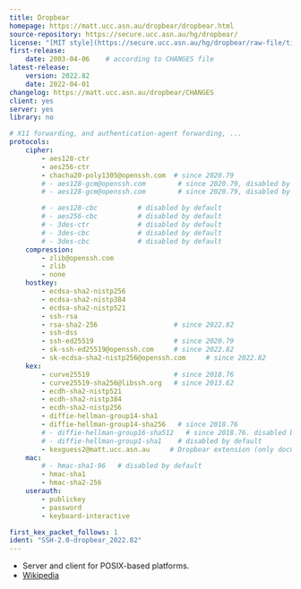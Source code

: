 ```yaml
---
title: Dropbear
homepage: https://matt.ucc.asn.au/dropbear/dropbear.html
source-repository: https://secure.ucc.asn.au/hg/dropbear/
license: "[MIT style](https://secure.ucc.asn.au/hg/dropbear/raw-file/tip/LICENSE)"
first-release:
    date: 2003-04-06    # according to CHANGES file
latest-release:
    version: 2022.82
    date: 2022-04-01
changelog: https://matt.ucc.asn.au/dropbear/CHANGES
client: yes
server: yes
library: no

# X11 forwarding, and authentication-agent forwarding, ...
protocols:
    cipher:
        - aes128-ctr
        - aes256-ctr
        - chacha20-poly1305@openssh.com  # since 2020.79
        # - aes128-gcm@openssh.com        # since 2020.79, disabled by default
        # - aes128-gcm@openssh.com        # since 2020.79, disabled by default

        # - aes128-cbc          # disabled by default
        # - aes256-cbc          # disabled by default
        # - 3des-ctr            # disabled by default
        # - 3des-cbc            # disabled by default
        # - 3des-cbc            # disabled by default
    compression:
        - zlib@openssh.com
        - zlib
        - none
    hostkey:
        - ecdsa-sha2-nistp256
        - ecdsa-sha2-nistp384
        - ecdsa-sha2-nistp521
        - ssh-rsa
        - rsa-sha2-256                   # since 2022.82
        - ssh-dss
        - ssh-ed25519                    # since 2020.79
        - sk-ssh-ed25519@openssh.com     # since 2022.82
        - sk-ecdsa-sha2-nistp256@openssh.com     # since 2022.82
    kex:
        - curve25519                     # since 2018.76
        - curve25519-sha256@libssh.org   # since 2013.62
        - ecdh-sha2-nistp521
        - ecdh-sha2-nistp384
        - ecdh-sha2-nistp256
        - diffie-hellman-group14-sha1
        - diffie-hellman-group14-sha256   # since 2018.76
        # - diffie-hellman-group16-sha512   # since 2018.76. disabled by default
        # - diffie-hellman-group1-sha1    # disabled by default
        - kexguess2@matt.ucc.asn.au     # Dropbear extension (only documented in their CHANGES file?)
    mac:
        # - hmac-sha1-96   # disabled by default
        - hmac-sha1
        - hmac-sha2-256
    userauth:
        - publickey
        - password
        - keyboard-interactive

first_kex_packet_follows: 1
ident: "SSH-2.0-dropbear_2022.82"
---
```

* Server and client for POSIX-based platforms.
* [Wikipedia](https://en.wikipedia.org/wiki/Dropbear_%28software%29)
